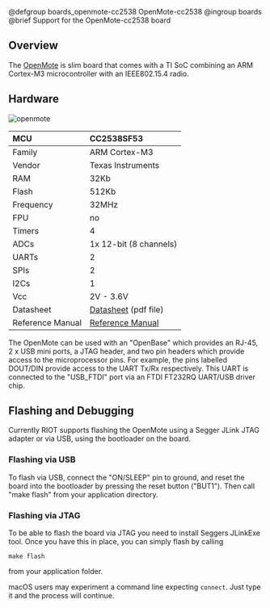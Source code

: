 @defgroup    boards_openmote-cc2538 OpenMote-cc2538
@ingroup     boards
@brief       Support for the OpenMote-cc2538 board

## Overview

The [OpenMote](http://www.openmote.com/) is slim board that comes with a TI
SoC combining an ARM Cortex-M3 microcontroller with an IEEE802.15.4 radio.

## Hardware

![openmote](https://raw.githubusercontent.com/wiki/RIOT-OS/RIOT/images/openmote.jpg)

| MCU        | CC2538SF53        |
|:------------- |:--------------------- |
| Family | ARM Cortex-M3     |
| Vendor | Texas Instruments |
| RAM        | 32Kb  |
| Flash      | 512Kb             |
| Frequency  | 32MHz |
| FPU        | no                |
| Timers | 4 |
| ADCs       | 1x 12-bit (8 channels)        |
| UARTs      | 2                 |
| SPIs       | 2                 |
| I2Cs       | 1                 |
| Vcc        | 2V - 3.6V         |
| Datasheet  | [Datasheet](http://www.ti.com/lit/gpn/cc2538) (pdf file) |
| Reference Manual | [Reference Manual](http://www.ti.com/lit/pdf/swru319) |

The OpenMote can be used with an "OpenBase" which provides an RJ-45, 2 x USB
mini ports, a JTAG header,  and two pin headers which provide access to the
microprocessor pins. For example, the pins labelled DOUT/DIN provide access to
the UART Tx/Rx respectively. This UART is connected to the "USB_FTDI" port via
an FTDI FT232RQ UART/USB driver chip.

##  Flashing and Debugging

Currently RIOT supports flashing the OpenMote using a Segger JLink JTAG
adapter or via USB, using the bootloader on the board.

### Flashing via USB

To flash via USB, connect the "ON/SLEEP" pin to ground, and reset the board
into the bootloader by pressing the reset button ("BUT1"). Then call "make
flash" from your application directory.

### Flashing via JTAG

To be able to flash the board via JTAG you need to install Seggers JLinkExe
tool. Once you have this in place, you can simply flash by calling

`make flash`

from your application folder.

macOS users may experiment a command line expecting `connect`. Just type it
and the process will continue.
